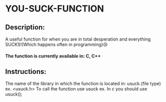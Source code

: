 # YOU-SUCK-FUNCTION
## Description: 
A useful function for when you are in total desperation and everything SUCKS!(Which happens often in programming)😢

#### The function is currently available in: C, C++

## Instructions:
The name of the library in which the function is located in: usuck.(file type) ex. <usuck.h>
To call the function use usuck ex. In c you should use usuck();
